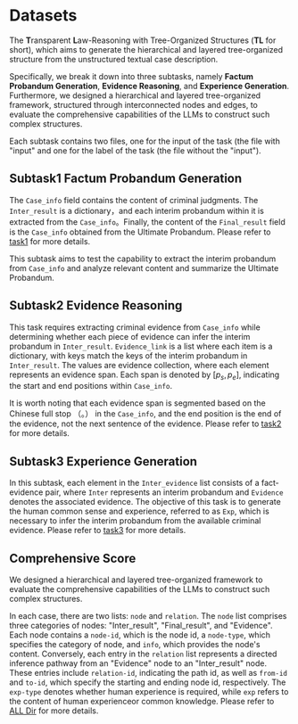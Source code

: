 # Datasets
The **T**ransparent **L**aw-Reasoning with Tree-Organized Structures (**TL** for short), which aims to generate the hierarchical and layered tree-organized structure from the unstructured textual case description. 

Specifically, we break it down into three subtasks, namely **Factum Probandum Generation**, **Evidence Reasoning**, and **Experience Generation**. Furthermore, we designed a hierarchical and layered tree-organized framework, structured through interconnected nodes and edges, to evaluate the comprehensive capabilities of the LLMs to construct such complex structures.

Each subtask contains two files, one for the input of the task (the file with "input" and one for the label of the task (the file without the "input").

## Subtask1 Factum Probandum Generation
The `Case_info` field contains the content of criminal judgments. The `Inter_result` is a dictionary，and each interim probandum within it is extracted from the `Case_info`。Finally, the content of the `Final_result` field is the `Case_info` obtained from the Ultimate Probandum. Please refer to [task1](./test/task1) for more details.

This subtask aims to test the capability to extract the interim probandum from `Case_info` and analyze relevant content and summarize the Ultimate Probandum.

## Subtask2 Evidence Reasoning
This task requires extracting criminal evidence from `Case_info` while determining whether each piece of evidence can infer the interim probandum in `Inter_result`. `Evidence_link` is a list where each item is a dictionary, with keys match the keys of the interim probandum in `Inter_result`. The values are evidence collection, where each element represents an evidence span. Each span is denoted by $[p_s, p_e]$, indicating the start and end positions within `Case_info`. 

It is worth noting that each evidence span is segmented based on the Chinese full stop （。） in the `Case_info`, and the end position is the end of the evidence, not the next sentence of the evidence. Please refer to [task2](./test/task2) for more details.

## Subtask3 Experience Generation 
In this subtask, each element in the `Inter_evidence` list  consists of a fact-evidence pair,  where `Inter` represents an interim probandum and `Evidence` denotes the associated evidence. The objective of this task is to generate the human common sense and experience, referred to as `Exp`, which is necessary to infer the interim probandum from the available criminal evidence. Please refer to [task3](./test/task3) for more details.

## Comprehensive Score
We designed a hierarchical and layered tree-organized framework to evaluate the comprehensive capabilities of the LLMs to construct such complex structures.

In each case, there are two lists: `node` and `relation`. The `node` list comprises three categories of nodes: "Inter_result", "Final_result", and "Evidence". Each node contains a `node-id`, which is the node id, a `node-type`, which specifies the category of node, and `info`, which provides the node's content. Conversely, each entry in the `relation` list represents a directed inference pathway from an "Evidence" node to an "Inter_result" node. These entries include `relation-id`, indicating the path id, as well as `from-id` and `to-id`, which specify the starting and ending node id, respectively. The `exp-type` denotes whether human experience is required, while `exp` refers to the content of human experienceor common knowledge. Please refer to [ALL Dir](./test/ALL) for more details.








